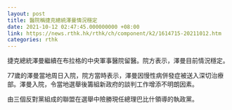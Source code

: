 ```yaml
---
layout: post
title: 醫院稱捷克總統澤曼情況穩定
date: 2021-10-12 02:47:45.000000000 +08:00
link: https://news.rthk.hk/rthk/ch/component/k2/1614715-20211012.htm
categories: rthk
---
```


捷克總統澤曼繼續在布拉格的中央軍事醫院留醫。院方表示，澤曼目前情況穩定。

77歲的澤曼當地周日入院，院方當時表示，澤曼因慢性病併發症被送入深切治療部。澤曼入院，令當地選舉後籌組新政府的談判工作增添不明朗因素。

由三個反對黨組成的聯盟在選舉中險勝現任總理巴比什領導的執政黨。
